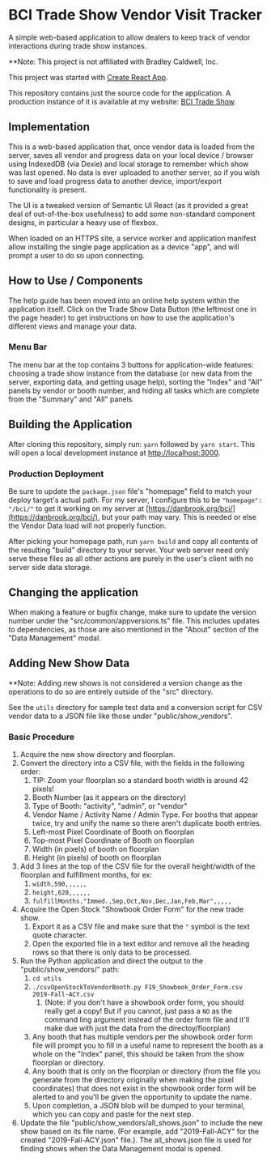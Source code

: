 # BCI Trade Show Vendor Visit Tracker

A simple web-based application to allow dealers to keep track of vendor interactions during trade
show instances.

**Note: This project is not affiliated with  Bradley Caldwell, Inc.

This project was started with [Create React App](https://github.com/facebook/create-react-app).

This repository contains just the source code for the application. A production instance of it is
available at my website: [BCI Trade Show](https://danbrook.org/bci/).

## Implementation

This is a web-based application that, once vendor data is loaded from the server, saves all
vendor and progress data on your local device / browser using IndexedDB (via Dexie) and local
storage to remember which show was last opened. No data is ever uploaded to another server, so
if you wish to save and load progress data to another device, import/export functionality is
present.

The UI is a tweaked version of Semantic UI React (as it provided a great deal of out-of-the-box
usefulness) to add some non-standard component designs, in particular a heavy use of flexbox.

When loaded on an HTTPS site, a service worker and application manifest allow installing the
single page application as a device "app", and will prompt a user to do so upon connecting.

## How to Use / Components

The help guide has been moved into an online help system within the application itself. Click
on the Trade Show Data Button (the leftmost one in the page header) to get instructions on how
to use the application's different views and manage your data.

### Menu Bar

The menu bar at the top contains 3 buttons for application-wide features: choosing a trade
show instance from the database (or new data from the server, exporting data, and getting
usage help), sorting the "Index" and "All" panels by vendor or booth number, and hiding all
tasks which are complete from the "Summary" and "All" panels.


## Building the Application

After cloning this repository, simply run: `yarn` followed by `yarn start`. This will open a
local development instance at [http://localhost:3000](http://localhost:3000).

### Production Deployment

Be sure to update the `package.json` file's "homepage" field to match your deploy target's actual
path. For my server, I configure this to be `"homepage": "/bci/"` to get it working on my server
at [https://danbrook.org/bci/](https://danbrook.org/bci/), but your path may vary. This is needed
or else the Vendor Data load will not properly function.

After picking your homepage path, run `yarn build` and copy all contents of the resulting "build"
directory to your server. Your web server need only serve these files as all other actions are
purely in the user's client with no server side data storage.

## Changing the application

When making a feature or bugfix change, make sure to update the version number under the
"src/common/appversions.ts" file. This includes updates to dependencies, as those are also
mentioned in the "About" section of the "Data Management" modal.

## Adding New Show Data

**Note: Adding new shows is not considered a version change as the operations to do so are entirely
outside of the "src" directory.

See the `utils` directory for sample test data and a conversion script for CSV vendor data to a
JSON file like those under "public/show_vendors".

### Basic Procedure

1. Acquire the new show directory and floorplan.
1. Convert the directory into a CSV file, with the fields in the following order:
    1. TIP: Zoom your floorplan so a standard booth width is around 42 pixels!
    1. Booth Number (as it appears on the directory)
    1. Type of Booth: "activity", "admin", or "vendor"
    1. Vendor Name / Activity Name / Admin Type. For booths that appear twice, try and unify
       the name so there aren't duplicate booth entries.
    1. Left-most Pixel Coordinate of Booth on floorplan
    1. Top-most Pixel Coordinate of Booth on floorplan
    1. Width (in pixels) of booth on floorplan
    1. Height (in pixels) of booth on floorplan
1. Add 3 lines at the top of the CSV file for the overall height/width of the floorplan and fulfillment months, for ex:
    1. `width,590,,,,,,`
    1. `height,620,,,,,,`
    1. `fulfillMonths,"Immed.,Sep,Oct,Nov,Dec,Jan,Feb,Mar",,,,,`
1. Acquire the Open Stock "Showbook Order Form" for the new trade show.
    1. Export it as a CSV file and make sure that the `"` symbol is the text quote character.
    1. Open the exported file in a text editor and remove all the heading rows so that there is
       only data to be processed.
1. Run the Python application and direct the output to the "public/show_vendors/" path:
    1. `cd utils`
    1. `./csvOpenStockToVendorBooth.py F19_Showbook_Order_Form.csv 2019-Fall-ACY.csv`
       1. (Note: if you don't have a showbook order form, you should really get a copy! But if
          you cannot, just pass a `NO` as the command ling argument instead of the order form
          file and it'll make due with just the data from the directoy/floorplan)
    1. Any booth that has multiple vendors per the showbook order form file will prompt you to
       fill in a useful name to represent the booth as a whole on the "Index" panel, this should
       be taken from the show floorplan or directory.
    1. Any booth that is only on the floorplan or directory (from the file you generate from the
       directory originally when making the pixel coordinates) that does not exist in the showbook
       order form will be alerted to and you'll be given the opportunity to update the name.
    1. Upon completion, a JSON blob will be dumped to your terminal, which you can copy and paste
       for the next step.
1. Update the file "public/show_vendors/all_shows.json" to include the new show based on its file
   name. (For example, add "2019-Fall-ACY" for the created "2019-Fall-ACY.json" file.). The
   all_shows.json file is used for finding shows when the Data Management modal is opened.
